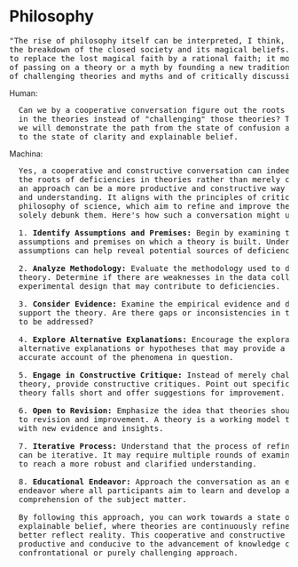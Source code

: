 # Philosophy
<pre>
"The rise of philosophy itself can be interpreted, I think, as a response to
the breakdown of the closed society and its magical beliefs. It is an attempt
to replace the lost magical faith by a rational faith; it modifies the tradition
of passing on a theory or a myth by founding a new tradition—the tradition
of challenging theories and myths and of critically discussing them" (Karl Popper)
</pre>
Human:
<pre>
  Can we by a cooperative conversation figure out the roots of the deficiencies 
  in the theories instead of "challenging" those theories? Then by this reasoning 
  we will demonstrate the path from the state of confusion and misunderstanding 
  to the state of clarity and explainable belief.
</pre>
Machina:
<pre>
  Yes, a cooperative and constructive conversation can indeed focus on identifying
  the roots of deficiencies in theories rather than merely challenging them. Such 
  an approach can be a more productive and constructive way to advance knowledge 
  and understanding. It aligns with the principles of critical thinking and the 
  philosophy of science, which aim to refine and improve theories rather than 
  solely debunk them. Here's how such a conversation might unfold:
  
  1. <b>Identify Assumptions and Premises:</b> Begin by examining the foundational 
  assumptions and premises on which a theory is built. Understanding these 
  assumptions can help reveal potential sources of deficiencies.
  
  2. <b>Analyze Methodology:</b> Evaluate the methodology used to develop the 
  theory. Determine if there are weaknesses in the data collection, analysis, or 
  experimental design that may contribute to deficiencies.
  
  3. <b>Consider Evidence:</b> Examine the empirical evidence and data that 
  support the theory. Are there gaps or inconsistencies in the evidence that need 
  to be addressed?
  
  4. <b>Explore Alternative Explanations:</b> Encourage the exploration of 
  alternative explanations or hypotheses that may provide a more comprehensive or 
  accurate account of the phenomena in question.
  
  5. <b>Engage in Constructive Critique:</b> Instead of merely challenging the 
  theory, provide constructive critiques. Point out specific areas where the 
  theory falls short and offer suggestions for improvement.
  
  6. <b>Open to Revision:</b> Emphasize the idea that theories should be subject 
  to revision and improvement. A theory is a working model that should evolve 
  with new evidence and insights.
  
  7. <b>Iterative Process:</b> Understand that the process of refining theories 
  can be iterative. It may require multiple rounds of examination and adjustment 
  to reach a more robust and clarified understanding.
  
  8. <b>Educational Endeavor:</b> Approach the conversation as an educational 
  endeavor where all participants aim to learn and develop a deeper 
  comprehension of the subject matter.
  
  By following this approach, you can work towards a state of clarity and 
  explainable belief, where theories are continuously refined and improved to 
  better reflect reality. This cooperative and constructive method can be more 
  productive and conducive to the advancement of knowledge compared to a 
  confrontational or purely challenging approach.
</pre>
